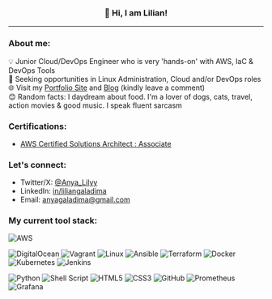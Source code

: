### <p align="center">👋 Hi, I am Lilian!</p>      
---  
<!-- I am a Cloud/DevOps Engineer with a major focus on Amazon Web Services and the occassional dabble with Azure and Digital Ocean. I have hands-on experience in the automation of cloud infrastructure and efficient optimization of deployments using IaC and CI/CD tools.   -->

### About me:   

💡  Junior Cloud/DevOps Engineer who is very 'hands-on' with AWS, IaC & DevOps Tools  
💼 Seeking opportunities in  Linux Administration, Cloud and/or DevOps roles  
🌐 Visit my [Portfolio Site](https://liliangaladima.netlify.app) and [Blog](http://liliangaladima.hashnode.dev/) (kindly leave a comment)  
😊 Random facts: I daydream about food. I'm a lover of dogs, cats, travel, action movies & good music. I speak fluent sarcasm  
<!-- 👋 Check out my [Blog](http://liliangaladima.hashnode.dev/) and kindly leave a comment  
🌱 Currently learning: Python, Cloud Technologies  -->
<!--👋 View/download my [Resume](https://docs.google.com/document/d/1Vb1uPhHcSU3XVQqmnRDQcl-vpeWmGqWy/edit?usp=sharing&ouid=101072601135069723028&rtpof=true&sd=true) -->

### Certifications:  

- [AWS Certified Solutions Architect : Associate](https://www.credly.com/badges/00172d00-c5f1-47cd-aee8-ff8f13e31081/public_url)  

### Let's connect:  
- Twitter/X: [@Anya_Lilyy](http://twitter.com/Anya_Lilyy)  
- LinkedIn: [in/liliangaladima](http://www.linkedin.com/in/liliangaladima/)  
- Email: [anyagaladima@gmail.com](mailto:anyagaladima@gmail.com)  

### My current tool stack:  

![AWS](https://img.shields.io/badge/AWS-%23FF9900.svg?style=for-the-badge&logo=amazon-aws&logoColor=white)
<!--![Azure](https://img.shields.io/badge/azure-%230072C6.svg?style=for-the-badge&logo=microsoftazure&logoColor=white)-->
![DigitalOcean](https://img.shields.io/badge/DigitalOcean-%230167ff.svg?style=for-the-badge&logo=digitalOcean&logoColor=white)
![Vagrant](https://img.shields.io/badge/vagrant-%231563FF.svg?style=for-the-badge&logo=vagrant&logoColor=white)
![Linux](https://img.shields.io/badge/Linux-FCC624?style=for-the-badge&logo=linux&logoColor=black)
![Ansible](https://img.shields.io/badge/ansible-%231A1918.svg?style=for-the-badge&logo=ansible&logoColor=white)
![Terraform](https://img.shields.io/badge/terraform-%235835CC.svg?style=for-the-badge&logo=terraform&logoColor=white)
![Docker](https://img.shields.io/badge/docker-%230db7ed.svg?style=for-the-badge&logo=docker&logoColor=white)
![Kubernetes](https://img.shields.io/badge/kubernetes-%23326ce5.svg?style=for-the-badge&logo=kubernetes&logoColor=white)
![Jenkins](https://img.shields.io/badge/jenkins-%232C5263.svg?style=for-the-badge&logo=jenkins&logoColor=white)
<!--![Javascript](https://img.shields.io/badge/javascript-%23323330.svg?style=for-the-badge&logo=javascript&logoColor=%23F7DF1E)-->
![Python](https://img.shields.io/badge/python-3670A0?style=for-the-badge&logo=python&logoColor=ffdd54)
![Shell Script](https://img.shields.io/badge/shell_script-%23121011.svg?style=for-the-badge&logo=gnu-bash&logoColor=white)
![HTML5](https://img.shields.io/badge/html5-%23E34F26.svg?style=for-the-badge&logo=html5&logoColor=white)
![CSS3](https://img.shields.io/badge/css3-%231572B6.svg?style=for-the-badge&logo=css3&logoColor=white)
![GitHub](https://img.shields.io/badge/github-%23121011.svg?style=for-the-badge&logo=github&logoColor=white)
![Prometheus](https://img.shields.io/badge/Prometheus-E6522C?style=for-the-badge&logo=Prometheus&logoColor=white)
![Grafana](https://img.shields.io/badge/grafana-%23F46800.svg?style=for-the-badge&logo=grafana&logoColor=white)
<!-- ![Visual Studio Code](https://img.shields.io/badge/Visual%20Studio%20Code-0078d7.svg?style=for-the-badge&logo=visual-studio-code&logoColor=white) -->

<!-- ![Github Stats](https://github-readme-stats.vercel.app/api?username=ludehsar&count_private=true&show_icons=true&include_all_commits=true)  
![Top Langs](https://github-readme-stats.vercel.app/api/top-langs/?username=ludehsar&hide=TeX&layout=compact)  

![Visitor Badge](https://visitor-badge.laobi.icu/badge?page_id=ludehsar.ludehsar)  
 -->
 
<!--
**Lily-G1/Lily-G1** is a ✨ _special_ ✨ repository because its `README.md` (this file) appears on your GitHub profile.

Here are some ideas to get you started:

- 🔭 I’m currently working on ...
- 👯 I’m looking to collaborate on ...
- 🤔 I’m looking for help with ...
- 💬 Ask me about ...
- 📫 How to reach me: ...

- ⚡ Fun fact: ...
-->
